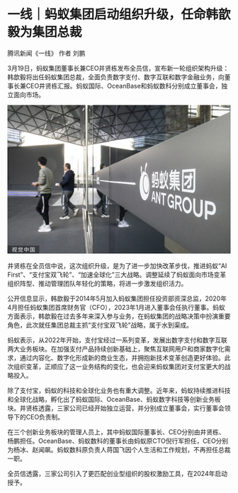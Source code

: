 # 一线｜蚂蚁集团启动组织升级，任命韩歆毅为集团总裁

腾讯新闻《一线》 作者 刘鹏

3月19日，蚂蚁集团董事长兼CEO井贤栋发布全员信，宣布新一轮组织架构升级：韩歆毅将出任蚂蚁集团总裁，全面负责数字支付、数字互联和数字金融业务，向董事长兼CEO井贤栋汇报。蚂蚁国际、OceanBase和蚂蚁数科分别成立董事会，独立面向市场。

![3c2318fb0747627999ab56550b27c97c.jpg](https://raw.githubusercontent.com/qqhsx/qqnews_image/main/2024/03/19/一线｜蚂蚁集团启动组织升级，任命韩歆毅为集团总裁/3c2318fb0747627999ab56550b27c97c.jpg)

井贤栋在全员信中说，这次组织升级，是为了进一步加快改革步伐，推进蚂蚁“AI
First”、“支付宝双飞轮”、“加速全球化”三大战略。调整延续了蚂蚁面向市场变革组织阵型、推动管理团队年轻化的策略，将进一步激发组织活力。

公开信息显示，韩歆毅于2014年5月加入蚂蚁集团担任投资部资深总监，2020年4月担任蚂蚁集团首席财务官（CFO），2023年1月进入董事会任执行董事。蚂蚁方面表示，韩歆毅在过去多年来深入参与业务，在蚂蚁集团的战略决策中扮演重要角色，此次就任集团总裁主抓“支付宝双飞轮”战略，属于水到渠成。

蚂蚁表示，从2022年开始，支付宝经过一系列变革，发展出数字支付和数字互联两大业务板块。在加强支付产品持续创新基础上，聚焦互联网用户和商家数字化需求，通过内容化、数字化形成新的商业生态，并拥抱新技术变革创造更好体验。此次组织变革，正顺应了这一业务结构的变化，也会迎来蚂蚁集团对支付宝更大的战略投入。

除了支付宝，蚂蚁的科技和全球化业务也有重大调整。近年来，蚂蚁持续推进科技和全球化战略，孵化出了蚂蚁国际、OceanBase、蚂蚁数字科技等创新业务板块。井贤栋透露，三家公司已经开始独立运营，并分别成立董事会，实行董事会领导下的CEO负责制。

在三个创新业务板块的管理人员上，其中蚂蚁国际董事长、CEO分别由井贤栋、杨鹏担任。OceanBase、蚂蚁数科的董事长由蚂蚁原CTO倪行军担任，CEO分别为杨冰、赵闻飙。蚂蚁数科原负责人蒋国飞因个人生活和工作规划，不再担任总裁一职。

全员信透露，三家公司引入了更匹配创业型组织的股权激励工具，在2024年启动授予。

